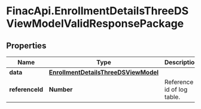 # FinacApi.EnrollmentDetailsThreeDSViewModelValidResponsePackage

## Properties
Name | Type | Description | Notes
------------ | ------------- | ------------- | -------------
**data** | [**EnrollmentDetailsThreeDSViewModel**](EnrollmentDetailsThreeDSViewModel.md) |  | [optional] 
**referenceId** | **Number** | Reference id of log table. | [optional] 
